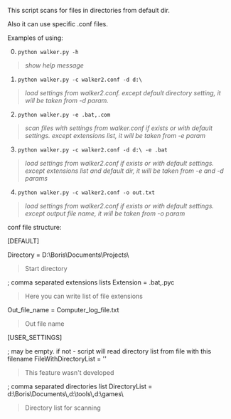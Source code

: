 This script scans for files in directories from default dir.

Also it can use specific .conf files.

Examples of using:

0. `python walker.py -h`
>*show help message*

1. `python walker.py -c walker2.conf -d d:\`
>*load settings from walker2.conf. except default directory setting, it will be taken from -d param.*

2. `python walker.py -e .bat,.com`
>*scan files with settings from walker.conf if exists or with default settings. except extensions list, it will be taken from -e param*

3. `python walker.py -c walker2.conf -d d:\ -e .bat`
>*load settings from walker2.conf if exists or with default settings. except extensions list and default dir, it will be taken from -e and -d params*

4. `python walker.py -c walker2.conf -o out.txt`
>*load settings from walker2.conf if exists or with default settings. except output file name, it will be taken from -o param*

conf file structure:

[DEFAULT]

Directory = D:\\Boris\\Documents\\Projects\\

> Start directory

; comma separated extensions lists
Extension = .bat,.pyc

> Here you can write list of file extensions

Out_file_name = Computer_log_file.txt

> Out file name

[USER_SETTINGS]

; may be empty. if not - script will read directory list from file with this filename
FileWithDirectoryList = ''

> This feature wasn't developed

; comma separated directories list
DirectoryList = d:\\Boris\\Documents\\,d:\\tools\\,d:\\games\\

> Directory list for scanning